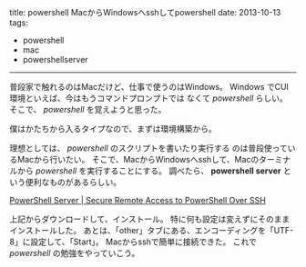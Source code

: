 title: powershell MacからWindowsへsshしてpowershell
date: 2013-10-13
tags:
  - powershell
  - mac
  - powershellserver
---

普段家で触れるのはMacだけど、仕事で使うのはWindows。 Windows
でCUI環境といえば、今はもうコマンドプロンプトでは なくて *powershell*
らしい。 そこで、 *powershell* を覚えようと思った。

僕はかたちから入るタイプなので、まずは環境構築から。

理想としては、 *powershell* のスクリプトを書いたり実行する
のは普段使っているMacから行いたい。
そこで、MacからWindowsへsshして、Macのターミナルから *powershell*
を実行することにする。 調べたら、 **powershell server**
という便利なものがあるらしい。

[PowerShell Server | Secure Remote Access to PowerShell Over
SSH](http://www.powershellserver.com/)

上記からダウンロードして、インストール。
特に何も設定は変えずにそのままインストールした。
あとは、「other」タブにある、エンコーディングを「UTF-8」に設定して、「Start」。
Macからsshで簡単に接続できた。 これで *powershell*
の勉強をやっていこう。
